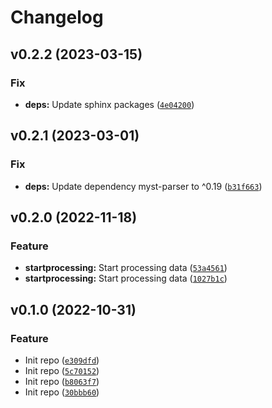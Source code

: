 # Changelog

<!--next-version-placeholder-->

## v0.2.2 (2023-03-15)
### Fix
* **deps:** Update sphinx packages ([`4e04200`](https://github.com/lekobob/mopeka-ble/commit/4e04200a9631f542a8e2d0075f0dff92dbbee927))

## v0.2.1 (2023-03-01)
### Fix
* **deps:** Update dependency myst-parser to ^0.19 ([`b31f663`](https://github.com/lekobob/mopeka-ble/commit/b31f663607059f825cc853b7bbaff3c8bd98c792))

## v0.2.0 (2022-11-18)
### Feature
* **startprocessing:** Start processing data ([`53a4561`](https://github.com/lekobob/mopeka-ble/commit/53a4561c3a457cca6afb25ff2aeff8242ce24a39))
* **startprocessing:** Start processing data ([`1027b1c`](https://github.com/lekobob/mopeka-ble/commit/1027b1cae6030cd96734477b9bca854867b170c0))

## v0.1.0 (2022-10-31)
### Feature
* Init repo ([`e309dfd`](https://github.com/lekobob/mopeka-ble/commit/e309dfd453e14b247735b72bd620ef6c8d40b430))
* Init repo ([`5c70152`](https://github.com/lekobob/mopeka-ble/commit/5c70152e81b3786027f4556de5a12a83cc4b3689))
* Init repo ([`b8063f7`](https://github.com/lekobob/mopeka-ble/commit/b8063f7a3c37844c94fa6231a3f4b8f3a69d3c70))
* Init repo ([`30bbb60`](https://github.com/lekobob/mopeka-ble/commit/30bbb601f4309dac9365adc9c6df2f157a36ff82))
